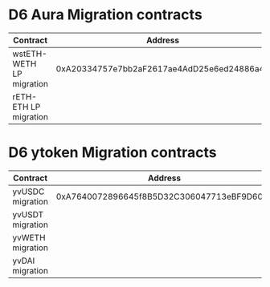 # D6 Aura Migration contracts

| Contract                 | Address                                    | Type            |
| ------------------------ | ------------------------------------------ | --------------- |
| wstETH-WETH LP migration | 0xA20334757e7bb2aF2617ae4AdD25e6ed24886a40 | AuraLPMigration |
| rETH-ETH LP migration    |                                            | AuraLPMigration |

# D6 ytoken Migration contracts

| Contract         | Address                                    | Type             |
| ---------------- | ------------------------------------------ | ---------------- |
| yvUSDC migration | 0xA7640072896645f8B5D32C306047713eBF9D60F3 | YVTokenMigration |
| yvUSDT migration |                                            | YVTokenMigration |
| yvWETH migration |                                            | YVTokenMigration |
| yvDAI migration  |                                            | YVTokenMigration |

